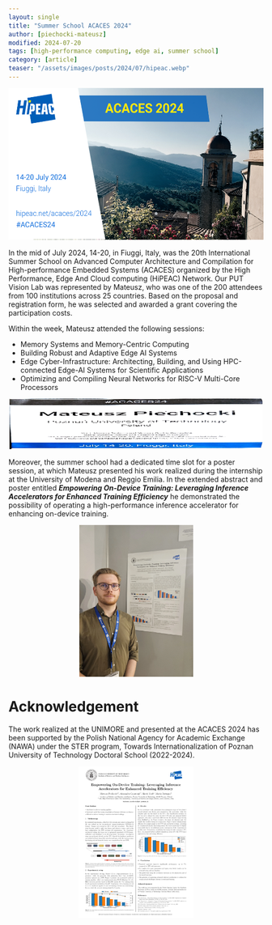 ```yaml
---
layout: single
title: "Summer School ACACES 2024"
author: [piechocki-mateusz]
modified: 2024-07-20
tags: [high-performance computing, edge ai, summer school]
category: [article]
teaser: "/assets/images/posts/2024/07/hipeac.webp"
---
```


<p align="center">
    <img src="/assets/images/posts/2024/07/acaces24_banner.webp" height="300px"/>
</p>


In the mid of July 2024, 14-20, in Fiuggi, Italy, was the 20th International Summer School on Advanced Computer Architecture and Compilation for High-performance Embedded Systems (ACACES) organized by the High Performance, Edge And Cloud computing (HiPEAC) Network. Our PUT Vision Lab was represented by Mateusz, who was one of the 200 attendees from 100 institutions across 25 countries. Based on the proposal and registration form, he was selected and awarded a grant covering the participation costs. 

Within the week, Mateusz attended the following sessions:
- Memory Systems and Memory-Centric Computing
- Building Robust and Adaptive Edge AI Systems
- Edge Cyber-Infrastructure: Architecting, Building, and Using HPC-connected Edge-AI Systems for Scientific Applications
- Optimizing and Compiling Neural Networks for RISC-V Multi-Core Processors


<p align="center">
    <img src="/assets/images/posts/2024/07/acaces24_badge.webp" height="100px" width="500px" />
</p>


Moreover, the summer school had a dedicated time slot for a poster session, at which Mateusz presented his work realized during the internship at the University of Modena and Reggio Emilia. In the extended abstract and poster entitled **_Empowering On-Device Training: Leveraging Inference Accelerators for Enhanced Training Efficiency_** he demonstrated the possibility of operating a high-performance inference accelerator for enhancing on-device training.


<p align="center">
    <img src="/assets/images/posts/2024/07/acaces24_poster_photo.webp" height="300px" />
</p>


# Acknowledgement

The work realized at the UNIMORE and presented at the ACACES 2024 has been supported by the Polish National Agency for Academic Exchange (NAWA) under the STER program, Towards Internationalization of Poznan University of Technology Doctoral School (2022-2024).


<p align="center">
    <img src="/assets/images/posts/2024/07/acaces24_poster.webp" height="300px" />
</p>
